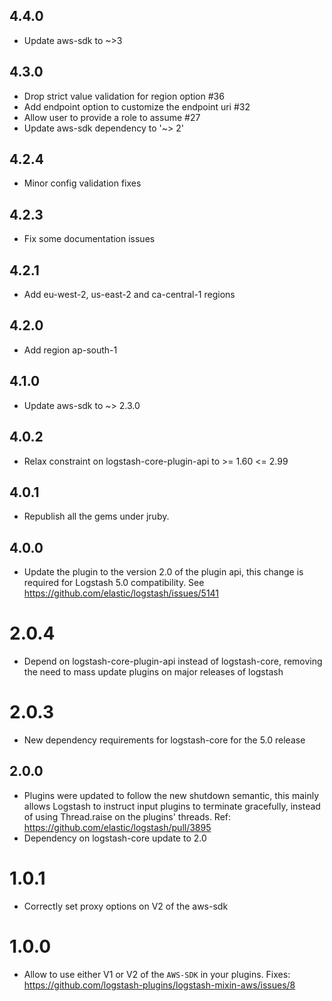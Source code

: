 ## 4.4.0
  - Update aws-sdk to ~>3
  
## 4.3.0
  - Drop strict value validation for region option #36
  - Add endpoint option to customize the endpoint uri #32
  - Allow user to provide a role to assume #27
  - Update aws-sdk dependency to '~> 2'

## 4.2.4
  - Minor config validation fixes

## 4.2.3
  - Fix some documentation issues

## 4.2.1
  - Add eu-west-2, us-east-2 and ca-central-1 regions

## 4.2.0
  - Add region ap-south-1

## 4.1.0
  - Update aws-sdk to ~> 2.3.0

## 4.0.2
  - Relax constraint on logstash-core-plugin-api to >= 1.60 <= 2.99

## 4.0.1
  - Republish all the gems under jruby.
## 4.0.0
  - Update the plugin to the version 2.0 of the plugin api, this change is required for Logstash 5.0 compatibility. See https://github.com/elastic/logstash/issues/5141
# 2.0.4
  - Depend on logstash-core-plugin-api instead of logstash-core, removing the need to mass update plugins on major releases of logstash
# 2.0.3
  - New dependency requirements for logstash-core for the 5.0 release
## 2.0.0
 - Plugins were updated to follow the new shutdown semantic, this mainly allows Logstash to instruct input plugins to terminate gracefully, 
   instead of using Thread.raise on the plugins' threads. Ref: https://github.com/elastic/logstash/pull/3895
 - Dependency on logstash-core update to 2.0

# 1.0.1
  * Correctly set proxy options on V2 of the aws-sdk

# 1.0.0
  * Allow to use either V1 or V2 of the `AWS-SDK` in your plugins. Fixes: https://github.com/logstash-plugins/logstash-mixin-aws/issues/8
